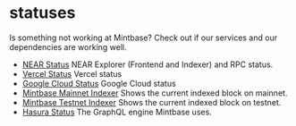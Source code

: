 # statuses

Is something not working at Mintbase? Check out if our services and our dependencies are working well.

- [NEAR Status](https://status.nearprotocol.com/) NEAR Explorer (Frontend and Indexer) and RPC status.
- [Vercel Status](https://www.vercel-status.com/) Vercel status
- [Google Cloud Status](https://status.cloud.google.com/) Google Cloud status
- [Mintbase Mainnet Indexer](https://mintbase.io/health) Shows the current indexed block on mainnet.
- [Mintbase Testnet Indexer](https://testnet.mintbase.io/health) Shows the current indexed block on testnet. 
- [Hasura Status](https://status.hasura.io/) The GraphQL engine Mintbase uses.
